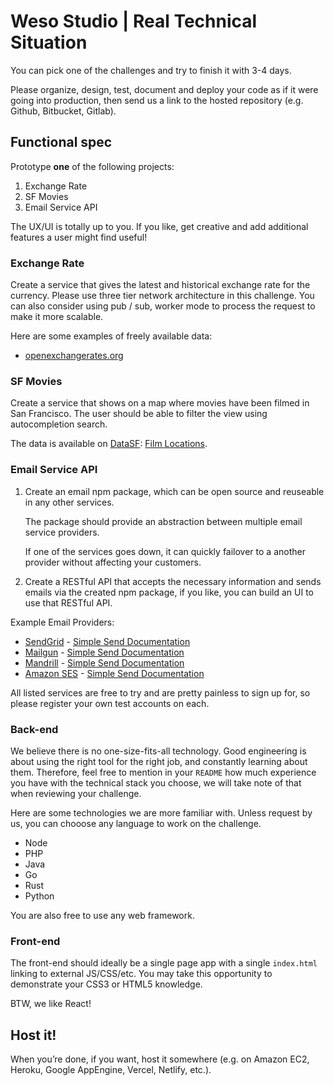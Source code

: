 # Weso Studio | Real Technical Situation

You can pick one of the challenges and try to finish it with 3-4 days.

Please organize, design, test, document and deploy your code as if it were
going into production, then send us a link to the hosted repository (e.g.
Github, Bitbucket, Gitlab).

## Functional spec

Prototype **one** of the following projects:

1. Exchange Rate
2. SF Movies
3. Email Service API

The UX/UI is totally up to you. If you like, get creative and add additional
features a user might find useful!

### Exchange Rate

Create a service that gives the latest and historical exchange rate for the currency.
Please use three tier network architecture in this challenge.
You can also consider using pub / sub, worker mode to process the request to make it more scalable.

Here are some examples of freely available data:

- [openexchangerates.org](https://openexchangerates.org/)

### SF Movies

Create a service that shows on a map where movies have been filmed in San
Francisco. The user should be able to filter the view using autocompletion
search.

The data is available on [DataSF](http://www.datasf.org/): [Film
Locations](https://data.sfgov.org/Arts-Culture-and-Recreation-/Film-Locations-in-San-Francisco/yitu-d5am).

### Email Service API

1. Create an email npm package, which can be open source and reuseable in any other services.

   The package should provide an abstraction between multiple email service providers.

   If one of the services goes down, it can quickly failover to a another provider without affecting your customers.

2. Create a RESTful API that accepts the necessary information and sends emails via the created npm package, if you like, you can build an UI to use that RESTful API.

Example Email Providers:

- [SendGrid](https://sendgrid.com/user/signup) - [Simple Send Documentation](https://sendgrid.com/docs/API_Reference/Web_API/mail.html)
- [Mailgun](http://www.mailgun.com) - [Simple Send Documentation](http://documentation.mailgun.com/quickstart.html#sending-messages)
- [Mandrill](https://mandrillapp.com) - [Simple Send Documentation](https://mandrillapp.com/api/docs/messages.JSON.html#method-send)
- [Amazon SES](http://aws.amazon.com/ses/) - [Simple Send Documentation](http://docs.aws.amazon.com/ses/latest/APIReference/API_SendEmail.html)

All listed services are free to try and are pretty painless to sign up for, so
please register your own test accounts on each.

### Back-end

We believe there is no one-size-fits-all technology. Good engineering is about
using the right tool for the right job, and constantly learning about them.
Therefore, feel free to mention in your `README` how much experience you have
with the technical stack you choose, we will take note of that when reviewing
your challenge.

Here are some technologies we are more familiar with.
Unless request by us, you can chooose any language to work on the challenge.

- Node
- PHP
- Java
- Go
- Rust
- Python

You are also free to use any web framework.

### Front-end

The front-end should ideally be a single page app with a single `index.html`
linking to external JS/CSS/etc. You may take this opportunity to demonstrate
your CSS3 or HTML5 knowledge.

BTW, we like React!

## Host it!

When you’re done, if you want, host it somewhere (e.g. on Amazon EC2, Heroku, Google AppEngine, Vercel, Netlify, etc.).